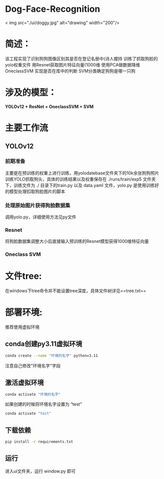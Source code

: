 # Dog-Face-Recognition

< img src="./ui/doggy.jpg" alt="drawing" width="200"/>
# 简述：
该工程实现了识别狗狗图像区别其是否在登记名册中(诗人握持
训练了抓取狗脸的yolo权重文件
用Resnet获取图片特征向量(1000维
使用PCA做数据降维
OneclassSVM 实现是否在库中的判断
SVM分类确定狗狗是哪一只狗
# 涉及的模型：
**YOLOv12 + ResNet + OneclassSVM + SVM**
# 主要工作流
## YOLOv12
### 前期准备
主要是在预训练的权重上进行训练，用yolodatebase文件夹下的10k余张狗狗照片训练YOLO抓取狗头，具体的训练结果以及权重保存在 ./runs/train/exp5 文件夹下，训练文件为 ./ 目录下的train.py 以及 data.yaml 文件，yolo.py 是使用训练好的模型处理扣取狗脸图片的脚本
### 处理原始图片获得狗脸数据集
调用yolo.py，详细使用方法见py文件
### Resnet
将狗脸数据集调整大小后直接输入预训练的Resnet模型获得1000维特征向量
### Oneclass SVM


# 文件tree:
在windows下tree命令并不能设置tree深度，具体文件树详见==tree.txt==
# 部署环境:
推荐使用虚拟环境
## conda创建py3.11虚拟环境
```bash
conda create --name "环境的名字" python=3.11
```
注意自己修改"环境名字"字段
## 激活虚拟环境
```bash
conda activate "环境的名字"
```
如果创建的时候将环境名字设置为 “test”
```bash
conda activate "test"
```
## 下载依赖
```bash
pip install -r requirements.txt
```
## 运行
进入ui文件夹，运行 window.py 即可